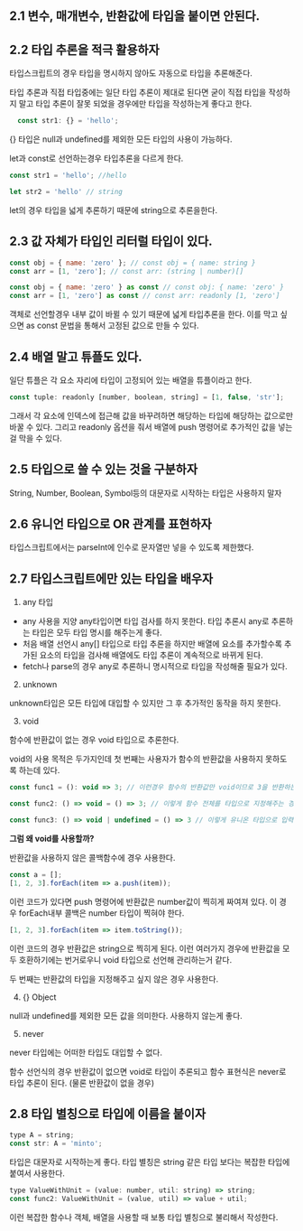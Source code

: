 ## 2.1 변수, 매개변수, 반환값에 타입을 붙이면 안된다.

## 2.2 타입 추론을 적극 활용하자

타입스크립트의 경우 타입을 명시하지 않아도 자동으로 타입을 추론해준다. 

타입 추론과 직접 타입중에는 일단 타입 추론이 제대로 된다면 굳이 직접 타입을 작성하지 말고 타입 추론이 잘못 되었을 경우에만 타입을 작성하는게 좋다고 한다. 

```js
  const str1: {} = 'hello';
```

{} 타입은 null과 undefined를 제외한 모든 타입의 사용이 가능하다.

let과 const로 선언하는경우 타입추론을 다르게 한다. 

```js
const str1 = 'hello'; //hello

let str2 = 'hello' // string 
```

let의 경우 타입을 넓게 추론하기 때문에 string으로 추론을한다.

## 2.3 값 자체가 타입인 리터럴 타입이 있다.

```js
const obj = { name: 'zero' }; // const obj = { name: string }
const arr = [1, 'zero']; // const arr: (string | number)[]

const obj = { name: 'zero' } as const // const obj: { name: 'zero' }
const arr = [1, 'zero'] as const // const arr: readonly [1, 'zero'] 
```

객체로 선언할경우 내부 값이 바뀔 수 있기 때문에 넓게 타입추론을 한다.
이를 막고 싶으면 as const 문법을 통해서 고정된 값으로 만들 수 있다. 

## 2.4 배열 말고 튜플도 있다.

일단 튜플은 각 요소 자리에 타입이 고정되어 있는 배열을 튜플이라고 한다.

```js
const tuple: readonly [number, boolean, string] = [1, false, 'str'];
```

그래서 각 요소에 인덱스에 접근해 값을 바꾸려하면 해당하는 타입에 해당하는 값으로만 바꿀 수 있다.
그리고 readonly 옵션을 줘서 배열에 push 명령어로 추가적인 값을 넣는걸 막을 수 있다.

## 2.5 타입으로 쓸 수 있는 것을 구분하자

String, Number, Boolean, Symbol등의 대문자로 시작하는 타입은 사용하지 말자

## 2.6 유니언 타입으로 OR 관계를 표현하자

타입스크립트에서는 parseInt에 인수로 문자열만 넣을 수 있도록 제한했다.

## 2.7 타입스크립트에만 있는 타입을 배우자


1. any 타입 
  - any 사용을 지양 any타입이면 타입 검사를 하지 못한다.
  타입 추론시 any로 추론하는 타입은 모두 타입 명시를 해주는게 좋다.
  - 처음 배열 선언시 any[] 타입으로 타입 추론을 하지만 배열에 요소를 추가할수록 추가된 요소의 타입을 검사해 배열에도 타입 추론이 계속적으로 바뀌게 된다.
  - fetch나 parse의 경우 any로 추론하니 명시적으로 타입을 작성해줄 필요가 있다.

2. unknown

unknown타입은 모든 타입에 대입할 수 있지만 그 후 추가적인 동작을 하지 못한다. 

3. void

함수에 반환값이 없는 경우 void 타입으로 추론한다.

void의 사용 목적은 두가지인데 첫 번째는 사용자가 함수의 반환값을 사용하지 못하도록 하는데 있다.

```js
const func1 = (): void => 3; // 이런경우 함수의 반환값만 void이므로 3을 반환하는 경우 에러가 발생한다.

const func2: () => void = () => 3; // 이렇게 함수 전체를 타입으로 지정해주는 경우 에러는 발생하지 않는다.

const func3: () => void | undefined = () => 3 // 이렇게 유니온 타입으로 입력을 하면 전체 함수가 타입이여도 에러가 발생한다.
```

<strong>그럼 왜 void를 사용할까? </strong>

반환값을 사용하지 않은 콜백함수에 경우 사용한다.

```js
const a = [];
[1, 2, 3].forEach(item => a.push(item));
```

이런 코드가 있다면 push 명령어에 반환값은 number값이 찍히게 짜여져 있다. 이 경우 forEach내부 콜백은 number 타입이 찍혀야 한다.

```js
[1, 2, 3].forEach(item => item.toString());
```

이런 코드의 경우 반환값은 string으로 찍히게 된다. 이런 여러가지 경우에 반환값을 모두 호환하기에는 번거로우니 void 타입으로 선언해 관리하는거 같다.


두 번째는 반환값의 타입을 지정해주고 싶지 않은 경우 사용한다.

4. {} Object

null과 undefined를 제외한 모든 값을 의미한다.
사용하지 않는게 좋다.

5. never

never 타입에는 어떠한 타입도 대입할 수 없다.

함수 선언식의 경우 반환값이 없으면 void로 타입이 추론되고 함수 표현식은 never로 타입 추론이 된다. (물론 반환값이 없을 경우) 

## 2.8 타입 별칭으로 타입에 이름을 붙이자

```js
type A = string;
const str: A = 'minto';
```

타입은 대문자로 시작하는게 좋다.
타입 별칭은 string 같은 타입 보다는 복잡한 타입에 붙여서 사용한다.

```js
type ValueWithUnit = (value: number, util: string) => string;
const func2: ValueWithUnit = (value, util) => value + util;
```

이런 복잡한 함수나 객체, 배열을 사용할 때 보통 타입 별칭으로 불리해서 작성한다.
